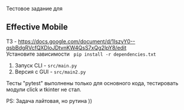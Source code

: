 Тестовое задание для <h2> Effective Mobile </h2>
ТЗ - https://docs.google.com/document/d/1IszyY0--qsbBdgRVcfQXDloJDtvnKW4QsS7xQg2IpY8/edit  <br>
Установите зависимости <code> pip install -r dependencies.txt </code>

1. Запуск CLI - <code>src/main.py</code>
2. Версия с GUI - <code>src/main2.py</code>

Тесты "pytest" выполнены только для основного кода, тестировать модули click и tkinter не стал.

PS:
Задача лайтовая, но рутина ))
